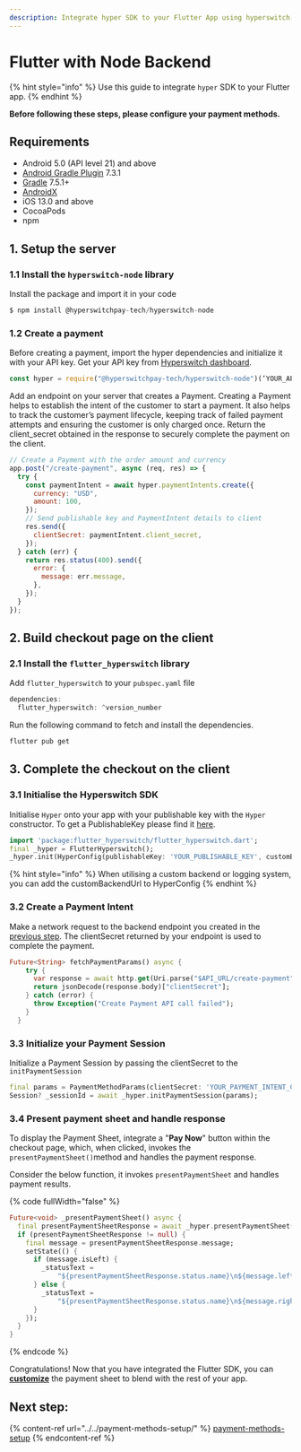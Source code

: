 ```yaml
---
description: Integrate hyper SDK to your Flutter App using hyperswitch-node
---
```


# Flutter with Node Backend

{% hint style="info" %}
Use this guide to integrate `hyper` SDK to your Flutter app.
{% endhint %}

**Before following these steps, please configure your payment methods.**

## Requirements

* Android 5.0 (API level 21) and above
* [Android Gradle Plugin](https://developer.android.com/studio/releases/gradle-plugin) 7.3.1
* [Gradle](https://gradle.org/releases/) 7.5.1+
* [AndroidX](https://developer.android.com/jetpack/androidx/)
* iOS 13.0 and above
* CocoaPods
* npm

## 1. Setup the server

### 1.1 Install the `hyperswitch-node` library

Install the package and import it in your code

```js
$ npm install @hyperswitchpay-tech/hyperswitch-node
```

### 1.2 Create a payment

Before creating a payment, import the hyper dependencies and initialize it with your API key. Get your API key from [Hyperswitch dashboard](https://app.hyperswitchpay.com/developers?tabIndex=1).

```js
const hyper = require("@hyperswitchpay-tech/hyperswitch-node")(‘YOUR_API_KEY’);
```

Add an endpoint on your server that creates a Payment. Creating a Payment helps to establish the intent of the customer to start a payment. It also helps to track the customer’s payment lifecycle, keeping track of failed payment attempts and ensuring the customer is only charged once. Return the client\_secret obtained in the response to securely complete the payment on the client.

```js
// Create a Payment with the order amount and currency
app.post("/create-payment", async (req, res) => {
  try {
    const paymentIntent = await hyper.paymentIntents.create({
      currency: "USD",
      amount: 100,
    });
    // Send publishable key and PaymentIntent details to client
    res.send({
      clientSecret: paymentIntent.client_secret,
    });
  } catch (err) {
    return res.status(400).send({
      error: {
        message: err.message,
      },
    });
  }
});
```

## 2. Build checkout page on the client

### 2.1 Install the `flutter_hyperswitch` library

Add `flutter_hyperswitch` to your `pubspec.yaml` file

```js
dependencies:
  flutter_hyperswitch: ^version_number
```

Run the following command to fetch and install the dependencies.

```sh
flutter pub get
```

## 3. Complete the checkout on the client

### 3.1 Initialise the Hyperswitch SDK

Initialise `Hyper` onto your app with your publishable key with the `Hyper` constructor. To get a PublishableKey please find it [here](https://app.hyperswitchpay.com/developers).

```dart
import 'package:flutter_hyperswitch/flutter_hyperswitch.dart';
final _hyper = FlutterHyperswitch();
_hyper.init(HyperConfig(publishableKey: 'YOUR_PUBLISHABLE_KEY', customBackendUrl: 'YOUR_CUSTOM_BACKEND_URL'));
```

{% hint style="info" %}
When utilising a custom backend or logging system, you can add the customBackendUrl to HyperConfig
{% endhint %}

### 3.2 Create a Payment Intent

Make a network request to the backend endpoint you created in the [previous step](react-native-with-node-backend.md#id-1.2-create-a-payment). The clientSecret returned by your endpoint is used to complete the payment.

```dart
Future<String> fetchPaymentParams() async {
    try {
      var response = await http.get(Uri.parse("$API_URL/create-payment"),
      return jsonDecode(response.body)["clientSecret"];
    } catch (error) {
      throw Exception("Create Payment API call failed");
    }
  }
```

### 3.3 Initialize your Payment Session

Initialize a Payment Session by passing the clientSecret to the `initPaymentSession`

```dart
final params = PaymentMethodParams(clientSecret: 'YOUR_PAYMENT_INTENT_CLIENT_SECRET');
Session? _sessionId = await _hyper.initPaymentSession(params);
```

### 3.4 Present payment sheet and handle response

To display the Payment Sheet, integrate a "**Pay Now**" button within the checkout page, which, when clicked, invokes the `presentPaymentSheet()`method and handles the payment response.

Consider the below function, it invokes `presentPaymentSheet` and handles payment results.

{% code fullWidth="false" %}
```dart
Future<void> _presentPaymentSheet() async {
  final presentPaymentSheetResponse = await _hyper.presentPaymentSheet(_sessionId!);
  if (presentPaymentSheetResponse != null) {
    final message = presentPaymentSheetResponse.message;
    setState(() {
      if (message.isLeft) {
        _statusText =
            "${presentPaymentSheetResponse.status.name}\n${message.left!.name}";
      } else {
        _statusText =
            "${presentPaymentSheetResponse.status.name}\n${message.right}";
      }
    });
  }
}
```
{% endcode %}

Congratulations! Now that you have integrated the Flutter SDK, you can [**customize**](customization.md) the payment sheet to blend with the rest of your app.

## Next step:

{% content-ref url="../../payment-methods-setup/" %}
[payment-methods-setup](../../payment-methods-setup/)
{% endcontent-ref %}

